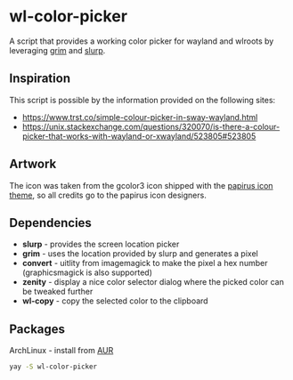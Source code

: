 # wl-color-picker

A script that provides a working color picker for wayland and wlroots
by leveraging [grim](https://github.com/emersion/grim) and
[slurp](https://github.com/emersion/slurp).

## Inspiration

This script is possible by the information provided on the following
sites:

* https://www.trst.co/simple-colour-picker-in-sway-wayland.html
* https://unix.stackexchange.com/questions/320070/is-there-a-colour-picker-that-works-with-wayland-or-xwayland/523805#523805

## Artwork

The icon was taken from the gcolor3 icon shipped with the
[papirus icon theme](https://github.com/PapirusDevelopmentTeam/papirus-icon-theme),
so all credits go to the papirus icon designers.

## Dependencies

* __slurp__ - provides the screen location picker
* __grim__ - uses the location provided by slurp and generates a pixel
* __convert__ - uitlity from imagemagick to make the pixel a hex number (graphicsmagick is also supported)
* __zenity__ - display a nice color selector dialog where the picked color can be tweaked further
* __wl-copy__ - copy the selected color to the clipboard

## Packages

ArchLinux - install from [AUR](https://aur.archlinux.org/packages/wl-color-picker)
```sh
yay -S wl-color-picker
```
